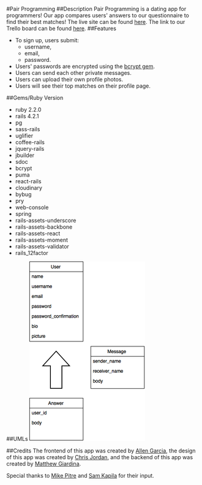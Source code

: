 #Pair Programming
##Description
Pair Programming is a dating app for programmers! Our app compares users' answers to our questionnaire to find their best matches! The live site can be found <a href="https://pair-programming-1.herokuapp.com">here</a>. The link to our Trello board can be found <a href="https://trello.com/b/G3z6GxJ4/pair-programming">here</a>.
##Features
- To sign up, users submit:
	- username,
	- email,
	- password.
- Users' passwords are encrypted using the <a href="https://rubygems.org/gems/bcrypt-ruby/versions/3.1.5">bcrypt gem</a>. 
- Users can send each other private messages.
- Users can upload their own profile photos.
- Users will see their top matches on their profile page.

##Gems/Ruby Version
- ruby 2.2.0
- rails 4.2.1
- pg
- sass-rails
- uglifier
- coffee-rails
- jquery-rails
- jbuilder
- sdoc
- bcrypt
- puma
- react-rails
- cloudinary
- bybug
- pry
- web-console
- spring
- rails-assets-underscore
- rails-assets-backbone
- rails-assets-react
- rails-assets-moment
- rails-assets-validator
- rails_12factor

##UMLs
<img src="pair_programming.png">

##Credits
The frontend of this app was created by <a href="https://github.com/awg24">Allen Garcia</a>, the design of this app was created by <a href="https://github.com/ChrisDJordan">Chris Jordan</a>, and the backend of this app was created by <a href="https://github.com/mlgiardina">Matthew Giardina</a>. 

Special thanks to <a href="https://github.com/mikepitre">Mike Pitre</a> and <a href="https://github.com/samkap">Sam Kapila</a> for their input.

